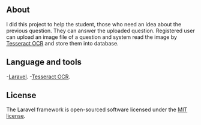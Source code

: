 
## About

I did this project to help the student, those who need an idea about the previous question. They can answer the uploaded question.
Registered user can upload an image file of a question and system read the image by [Tesseract OCR](https://github.com/tesseract-ocr/tesseract) and store them into database.



## Language and tools

-[Laravel](http://www.laravel.com).
-[Tesseract OCR](https://github.com/tesseract-ocr/tesseract).


## License

The Laravel framework is open-sourced software licensed under the [MIT license](http://opensource.org/licenses/MIT).
